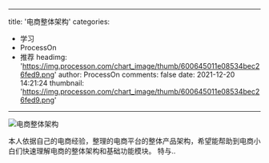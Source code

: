 
---
title: '电商整体架构'
categories: 
 - 学习
 - ProcessOn
 - 推荐
headimg: 'https://img.processon.com/chart_image/thumb/600645011e08534bec26fed9.png'
author: ProcessOn
comments: false
date: 2021-12-20 14:21:24
thumbnail: 'https://img.processon.com/chart_image/thumb/600645011e08534bec26fed9.png'
---

<div>   
<img class="thumb" alt="电商整体架构" src="https://img.processon.com/chart_image/thumb/600645011e08534bec26fed9.png" referrerpolicy="no-referrer">
<p>本人依据自己的电商经验，整理的电商平台的整体产品架构，希望能帮助到电商小白们快速理解电商的整体架构和基础功能模块。
特与..</p>  
</div>
            